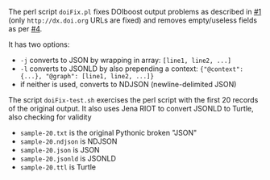 The perl script `doiFix.pl` fixes DOIboost output problems as described in [#1](https://github.com/sandrolabruzzo/doiBoost/issues/1) (only `http://dx.doi.org` URLs are fixed) and removes empty/useless fields as per [#4](https://github.com/sandrolabruzzo/doiBoost/issues/4).

It has two options:
- `-j` converts to JSON by wrapping in array: `[line1, line2, ...]`
- `-l` converts to JSONLD by also prepending a context: `{"@context": {...}, "@graph": [line1, line2, ...]}`
- if neither is used, converts to NDJSON (newline-delimited JSON)

The script `doiFix-test.sh` exercises the perl script with the first 20 records of the original output. It also uses Jena RIOT to convert JSONLD to Turtle, also checking for validity
- `sample-20.txt` is the original Pythonic broken "JSON"
- `sample-20.ndjson` is NDJSON
- `sample-20.json` is JSON
- `sample-20.jsonld` is JSONLD
- `sample-20.ttl` is Turtle
